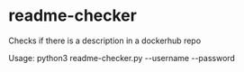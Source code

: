 # readme-checker
Checks if there is a description in a dockerhub repo

Usage:
python3 readme-checker.py --username <dockerhub username> --password <dockerhub password>
